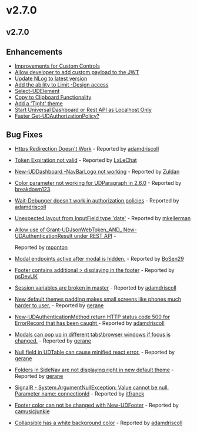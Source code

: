 # v2.7.0

## v2.7.0

## Enhancements

* [Improvements for Custom Controls](https://github.com/ironmansoftware/universal-dashboard/issues/1237)
* [Allow developer to add custom payload to the JWT](https://github.com/ironmansoftware/universal-dashboard/issues/1227)
* [Update NLog to latest version](https://github.com/ironmansoftware/universal-dashboard/issues/1225)
* [Add the ability to Limit -Design access](https://github.com/ironmansoftware/universal-dashboard/issues/1222)
* [Select-UDElement](https://github.com/ironmansoftware/universal-dashboard/issues/1216)
* [Copy to Clipboard Functionality](https://github.com/ironmansoftware/universal-dashboard/issues/1190)
* [Add a 'Tight' theme](https://github.com/ironmansoftware/universal-dashboard/issues/1189)
* [Start Universal Dashboard or Rest API as Localhost Only](https://github.com/ironmansoftware/universal-dashboard/issues/1182)
* [Faster Get-UDAuthorizationPolicy?](https://github.com/ironmansoftware/universal-dashboard/issues/1165)

## Bug Fixes

* [Https Redirection Doesn't Work](https://github.com/ironmansoftware/universal-dashboard/issues/1266) - Reported by [adamdriscoll](https://github.com/adamdriscoll)
* [Token Expiration not valid](https://github.com/ironmansoftware/universal-dashboard/issues/1265) - Reported by [LxLeChat](https://github.com/LxLeChat)   
* [New-UDDashboard -NavBarLogo not working](https://github.com/ironmansoftware/universal-dashboard/issues/1253) - Reported by [Zuldan](https://github.com/Zuldan)
* [Color parameter not working for UDParagraph in 2.6.0](https://github.com/ironmansoftware/universal-dashboard/issues/1250) - Reported by [breakdown123](https://github.com/breakdown123)
* [Wait-Debugger doesn't work in authorization policies](https://github.com/ironmansoftware/universal-dashboard/issues/1242) - Reported by [adamdriscoll](https://github.com/adamdriscoll)
* [Unexpected layout from InputField type 'date'](https://github.com/ironmansoftware/universal-dashboard/issues/1230) - Reported by [mkellerman](https://github.com/mkellerman)
* [Allow use of Grant-UDJsonWebToken_AND_ New-UDAuthenticationResult under REST API](https://github.com/ironmansoftware/universal-dashboard/issues/1226) - 

  Reported by [mponton](https://github.com/mponton)

* [Modal endpoints active after modal is hidden.](https://github.com/ironmansoftware/universal-dashboard/issues/1223) - Reported by [BoSen29](https://github.com/BoSen29)
* [Footer contains additional &gt; displaying in the footer](https://github.com/ironmansoftware/universal-dashboard/issues/1209) - Reported by [psDevUK](https://github.com/psDevUK)
* [Session variables are broken in master](https://github.com/ironmansoftware/universal-dashboard/issues/1206) - Reported by [adamdriscoll](https://github.com/adamdriscoll)
* [New default themes padding makes small screens like phones much harder to user.](https://github.com/ironmansoftware/universal-dashboard/issues/1203) - Reported by [gerane](https://github.com/gerane)
* [New-UDAuthenticationMethod return HTTP status code 500 for ErrorRecord that has been caught ](https://github.com/ironmansoftware/universal-dashboard/issues/1199) - Reported by [adamdriscoll](https://github.com/adamdriscoll)
* [Modals can pop up in different tabs\browser windows if focus is changed.](https://github.com/ironmansoftware/universal-dashboard/issues/1196) - Reported by [gerane](https://github.com/gerane)
* [Null field in UDTable can cause minified react error.](https://github.com/ironmansoftware/universal-dashboard/issues/1193) - Reported by [gerane](https://github.com/gerane)
* [Folders in SideNav are not displaying right in new default theme](https://github.com/ironmansoftware/universal-dashboard/issues/1192) - Reported by [gerane](https://github.com/gerane)
* [SignalR - System.ArgumentNullException: Value cannot be null. Parameter name: connectionId](https://github.com/ironmansoftware/universal-dashboard/issues/1171) - Reported by [itfranck](https://github.com/itfranck)
* [Footer color can not be changed with New-UDFooter](https://github.com/ironmansoftware/universal-dashboard/issues/1154) - Reported by [camusicjunkie](https://github.com/camusicjunkie)
* [Collapsible has a white background color](https://github.com/ironmansoftware/universal-dashboard/issues/1149) - Reported by [adamdriscoll](https://github.com/adamdriscoll)

